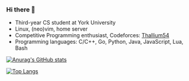 ### Hi there 👋

<!--
**thallium/thallium** is a ✨ _special_ ✨ repository because its `README.md` (this file) appears on your GitHub profile.

Here are some ideas to get you started:

- 🔭 I’m currently working on ...
- 🌱 I’m currently learning ...
- 👯 I’m looking to collaborate on ...
- 🤔 I’m looking for help with ...
- 💬 Ask me about ...
- 📫 How to reach me: ...
- 😄 Pronouns: ...
- ⚡ Fun fact: ...
-->
- Third-year CS student at York University
- Linux, (neo)vim, home server
- Competitive Programming enthusiast, Codeforces: [Thallium54](https://codeforces.com/profile/Thallium54)
- Programming languages: C/C++, Go, Python, Java, JavaScript, Lua, Bash

[![Anurag's GitHub stats](https://github-readme-stats.vercel.app/api?username=thallium&show_icons=true&theme=nord)](https://github.com/anuraghazra/github-readme-stats)

[![Top Langs](https://github-readme-stats.vercel.app/api/top-langs/?username=thallium&layout=compact)](https://github.com/anuraghazra/github-readme-stats)
